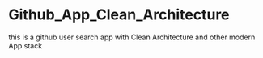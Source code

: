 # Github_App_Clean_Architecture
this is a github user search app with Clean Architecture and other modern App stack

